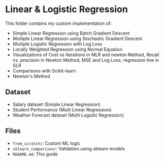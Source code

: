 # Linear & Logistic Regression

This folder contains my custom implementation of:

- Simple Linear Regression using Batch Gradient Descent
- Multiple Linear Regression using Stochastic Gradient Descent
- Multiple Logistic Regression with Log Loss
- Locally Weighted Regression using Normal Equation
- Visualizations of Cost vs Iterations in MLR and newton Method, Recall vs. precision in Newton Method,
   MSE and Log Loss, regression line in SLR
- Comparisons with Scikit-learn
- Newton's Method

## Dataset
- Salary dataset (Simple Linear Regression)
- Student Performance (Multi Linear Regression)
- Weather Forecast dataset (Multi Logistic Regression)

## Files
- `from_scratch/`: Custom ML logic
- `sklearn_comparison/`: Validation using sklearn models
- `README.md`: This guide



